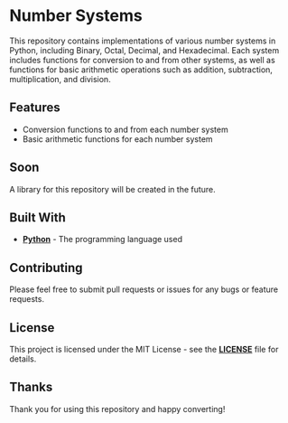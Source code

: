 # Number Systems

This repository contains implementations of various number systems in Python, including Binary, Octal, Decimal, and Hexadecimal. Each system includes functions for conversion to and from other systems, as well as functions for basic arithmetic operations such as addition, subtraction, multiplication, and division.

## Features
- Conversion functions to and from each number system
- Basic arithmetic functions for each number system

## Soon

A library for this repository will be created in the future.

## Built With

* [**Python**](https://www.python.org/) - The programming language used

## Contributing

Please feel free to submit pull requests or issues for any bugs or feature requests.

## License

This project is licensed under the MIT License - see the [**LICENSE**](LICENSE) file for details.

## Thanks

Thank you for using this repository and happy converting!
